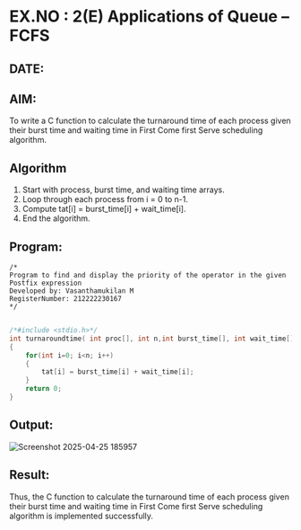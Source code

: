 # EX.NO : 2(E) Applications of Queue – FCFS
## DATE:
## AIM:
To write a C function to calculate the turnaround time of each process given their burst time and waiting time in First Come first Serve scheduling algorithm.
## Algorithm
1. Start with process, burst time, and waiting time arrays. 
2. Loop through each process from i = 0 to n-1. 
3. Compute tat[i] = burst_time[i] + wait_time[i]. 
4. End the algorithm. 

## Program:
```
/*
Program to find and display the priority of the operator in the given Postfix expression
Developed by: Vasanthamukilan M
RegisterNumber: 212222230167
*/

```
```c

/*#include <stdio.h>*/
int turnaroundtime( int proc[], int n,int burst_time[], int wait_time[], int tat[]) 
{
    for(int i=0; i<n; i++)
    {
        tat[i] = burst_time[i] + wait_time[i];
    }
    return 0;
}

```

## Output:
![Screenshot 2025-04-25 185957](https://github.com/user-attachments/assets/3941e602-60f8-4f21-9320-bc8083f6f627)


## Result:
Thus, the C function to calculate the turnaround time of each process given their burst time and waiting time in First Come first Serve scheduling algorithm is implemented successfully.
